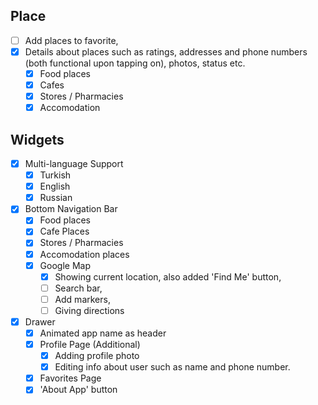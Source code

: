 ## Place ##
- [ ] Add places to favorite, 
- [x] Details about places such as ratings, addresses and phone numbers (both functional upon tapping on), photos, status etc.
    - [x] Food places
    - [x] Cafes
    - [x] Stores / Pharmacies
    - [x] Accomodation

## Widgets ##
- [x] Multi-language Support
    - [x] Turkish
    - [x] English
    - [x] Russian
- [x] Bottom Navigation Bar
    - [x] Food places
    - [x] Cafe Places
    - [x] Stores / Pharmacies
    - [x] Accomodation places  
    - [x] Google Map
        - [x] Showing current location, also added 'Find Me' button,
        - [ ] Search bar,
        - [ ] Add markers,
        - [ ] Giving directions
- [x] Drawer
    - [x] Animated app name as header 
    - [x] Profile Page (Additional)
        - [x] Adding profile photo
        - [x] Editing info about user such as name and phone number.
    - [x] Favorites Page
    - [x] 'About App' button  
